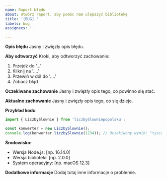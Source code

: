 ```yaml
---
name: Raport błędu
about: Utwórz raport, aby pomóc nam ulepszyć bibliotekę
title: '[BUG] '
labels: bug
assignees: ''

---
```


**Opis błędu**
Jasny i zwięzły opis błędu.

**Aby odtworzyć**
Kroki, aby odtworzyć zachowanie:
1. Przejdź do '...'
2. Kliknij na '....'
3. Przewiń w dół do '....'
4. Zobacz błąd

**Oczekiwane zachowanie**
Jasny i zwięzły opis tego, co powinno się stać.

**Aktualne zachowanie**
Jasny i zwięzły opis tego, co się dzieje.

**Przykład kodu**
```typescript
import { LiczbySlownie } from 'liczbySlowniepopolsku';

const konwerter = new LiczbySlownie();
console.log(konwerter.liczbySlownie(1234)); // Oczekiwany wynik: "tysiąc dwieście trzydzieści cztery"
```

**Środowisko:**
 - Wersja Node.js: [np. 16.14.0]
 - Wersja biblioteki: [np. 2.0.0]
 - System operacyjny: [np. macOS 12.3]

**Dodatkowe informacje**
Dodaj tutaj inne informacje o problemie. 